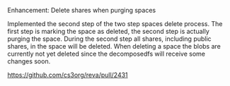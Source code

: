 Enhancement: Delete shares when purging spaces 

Implemented the second step of the two step spaces delete process.
The first step is marking the space as deleted, the second step is actually purging the space.
During the second step all shares, including public shares, in the space will be deleted.
When deleting a space the blobs are currently not yet deleted since the decomposedfs will receive some changes soon.

https://github.com/cs3org/reva/pull/2431

